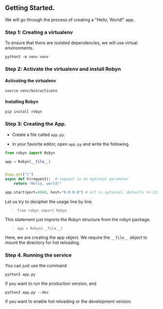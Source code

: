 ## Getting Started.

We will go through the process of creating a "Hello, World!" app.

### Step 1: Creating a virtualenv

To ensure that there are isolated dependencies, we will use virtual environments.

```
python3 -m venv venv
```

### Step 2: Activate the virtualenv and install Robyn

#### Activating the virtualenv

```
source venv/bin/activate
```

#### Installing Robyn

```
pip install robyn
```

### Step 3: Creating the App.

- Create a file called `app.py`.

- In your favorite editor, open `app.py` and write the following.

```python
from robyn import Robyn

app = Robyn(__file__)


@app.get("/")
async def h(request):  # request is an optional parameter
    return "Hello, world!"

app.start(port=8080, host="0.0.0.0") # url is optional, defaults to 127.0.0.1
```

Let us try to decipher the usage line by line.

> `from robyn import Robyn`

This statement just imports the Robyn structure from the robyn package.

> `app = Robyn(__file__)`

Here, we are creating the app object. We require the `__file__` object to mount the directory for hot reloading.

### Step 4. Running the service

You can just use the command

```
python3 app.py
```

if you want to run the production version, and

```
python3 app.py --dev
```

if you want to enable hot reloading or the development version.
